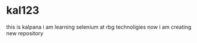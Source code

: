 # kal123
this is kalpana
i am learning selenium at rbg technoligies
now i am creating new repository
